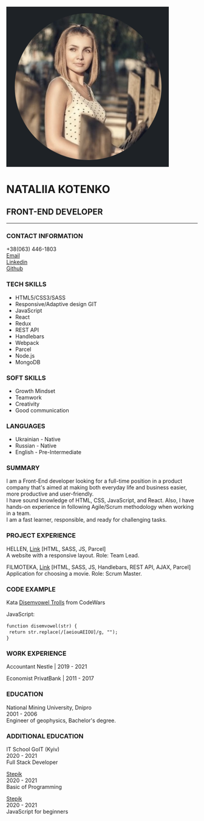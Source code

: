 ![](/images/photo.png "Photo Kotenko Nataliia")

# NATALIIA KOTENKO

## FRONT-END DEVELOPER

---

### CONTACT INFORMATION

+38(063) 446-1803
\
[Email](kotenkonata8@gmail.com)
\
[Linkedin](https://www.linkedin.com/in/natalia-kotenko-538219a4/)
\
[Github](https://github.com/KotenkoNata)

### TECH SKILLS

- HTML5/CSS3/SASS
- Responsive/Adaptive design GIT
- JavaScript
- React
- Redux
- REST API
- Handlebars
- Webpack
- Parcel
- Node.js
- MongoDB

### SOFT SKILLS

- Growth Mindset
- Teamwork
- Creativity
- Good communication

### LANGUAGES

- Ukrainian - Native
- Russian - Native
- English - Pre-Intermediate

### SUMMARY

I am a Front-End developer looking for a full-time position in a
product company that's aimed at making both everyday life and
business easier, more productive and user-friendly.
\
I have sound
knowledge of HTML, CSS, JavaScript, and React. Also, I have
hands-on experience in following Agile/Scrum methodology when
working in a team.
\
I am a fast learner, responsible, and ready for
challenging tasks.

### PROJECT EXPERIENCE

HELLEN, [Link](https://projectteam18.github.io/parcel-project-template/) [HTML, SASS, JS, Parcel]
\
A website with a responsive layout. Role: Team Lead.

FILMOTEKA, [Link](https://dmytro-kostiuk.github.io/Filmoteka/) [HTML, SASS, JS, Handlebars, REST
API, AJAX, Parcel]
\
Application for choosing a movie. Role: Scrum Master.

### CODE EXAMPLE

Kata [Disemvowel Trolls](https://www.codewars.com/kata/52fba66badcd10859f00097e) from CodeWars

JavaScript:

```
function disemvowel(str) {
 return str.replace(/[aeiouAEIOU]/g, "");
}
```

### WORK EXPERIENCE

Accountant
Nestle | 2019 - 2021

Economist
PrivatBank | 2011 - 2017

### EDUCATION

National Mining University, Dnipro
\
2001 - 2006
\
Engineer of geophysics, Bachelor's degree.

### ADDITIONAL EDUCATION

IT School GoIT (Kyiv)
\
2020 - 2021
\
Full Stack Developer

[Stepik](https://stepik.org/course/5482/syllabus)
\
2020 - 2021
\
Basic of Programming

[Stepik](https://stepik.org/course/2223/syllabus)
\
2020 - 2021
\
JavaScript for beginners
